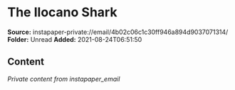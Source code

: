 # The Ilocano Shark

**Source:** instapaper-private://email/4b02c06c1c30ff946a894d9037071314/
**Folder:** Unread
**Added:** 2021-08-24T06:51:50




## Content
*Private content from instapaper_email*

